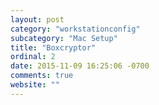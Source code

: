 ```yaml
---
layout: post
category: "workstationconfig"
subcategory: "Mac Setup"
title: "Boxcryptor"
ordinal: 2
date: 2015-11-09 16:25:06 -0700
comments: true
website: ""
---
```

<!--break-->
